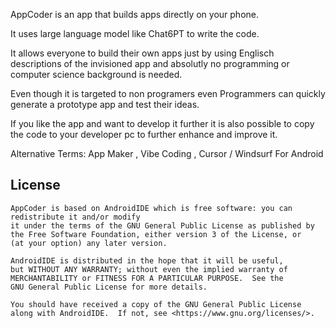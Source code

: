 AppCoder is an app that builds apps directly on your phone. 

It uses large language model like Chat6PT to write the code. 

It allows everyone to build their own apps just by using Englisch descriptions of the invisioned app and absolutly no programming or computer science background is needed.

Even though it is targeted to non programers even Programmers can quickly generate a prototype app and test their ideas. 

If you like the app and want to develop it further it is also possible to copy the code to your developer pc to further enhance and improve it.


Alternative Terms: App Maker , Vibe Coding , Cursor / Windsurf For Android

## License

```
AppCoder is based on AndroidIDE which is free software: you can redistribute it and/or modify
it under the terms of the GNU General Public License as published by
the Free Software Foundation, either version 3 of the License, or
(at your option) any later version.

AndroidIDE is distributed in the hope that it will be useful,
but WITHOUT ANY WARRANTY; without even the implied warranty of
MERCHANTABILITY or FITNESS FOR A PARTICULAR PURPOSE.  See the
GNU General Public License for more details.

You should have received a copy of the GNU General Public License
along with AndroidIDE.  If not, see <https://www.gnu.org/licenses/>.
```
